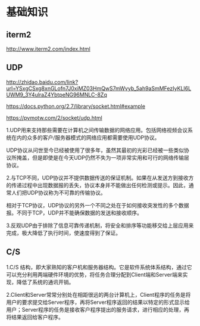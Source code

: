 # 基础知识

## iterm2

http://www.iterm2.com/index.html



## UDP

http://zhidao.baidu.com/link?url=YSxgCSxg8xnGLofn7J0xiMZ03HmQwS7mWvyb_5ah9aSmMFezIyKLI6LUWM9_3Y4ulraZ4YbtpeNG96MNLC-8Zq


https://docs.python.org/2.7/library/socket.html#example


https://pymotw.com/2/socket/udp.html



1.UDP用来支持那些需要在计算机之间传输数据的网络应用。包括网络视频会议系统在内的众多的客户/服务器模式的网络应用都需要使用UDP协议。

UDP协议从问世至今已经被使用了很多年，虽然其最初的光彩已经被一些类似协议所掩盖，但是即使是在今天UDP仍然不失为一项非常实用和可行的网络传输层协议。

2.与TCP不同，UDP协议并不提供数据传送的保证机制。如果在从发送方到接收方的传递过程中出现数据报的丢失，协议本身并不能做出任何检测或提示。因此，通常人们把UDP协议称为不可靠的传输协议。

相对于TCP协议，UDP协议的另外一个不同之处在于如何接收突发性的多个数据报。不同于TCP，UDP并不能确保数据的发送和接收顺序。


3.反观UDP由于排除了信息可靠传递机制，将安全和排序等功能移交给上层应用来完成，极大降低了执行时间，使速度得到了保证。



## C/S


1.C/S 结构，即大家熟知的客户机和服务器结构。它是软件系统体系结构，通过它可以充分利用两端硬件环境的优势，将任务合理分配到Client端和Server端来实现，降低了系统的通讯开销。


2.Client和Server常常分别处在相距很远的两台计算机上，Client程序的任务是将用户的要求提交给Server程序，再将Server程序返回的结果以特定的形式显示给用户；Server程序的任务是接收客户程序提出的服务请求，进行相应的处理，再将结果返回给客户程序。

